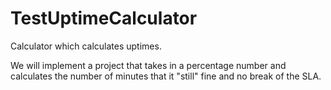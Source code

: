 # TestUptimeCalculator
Calculator which calculates uptimes.

We will implement a project that takes in a percentage number and calculates the number of minutes that it "still" fine and no break of the SLA.
